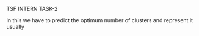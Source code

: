 TSF INTERN TASK-2

In this we have to predict the optimum number of clusters and represent it usually
